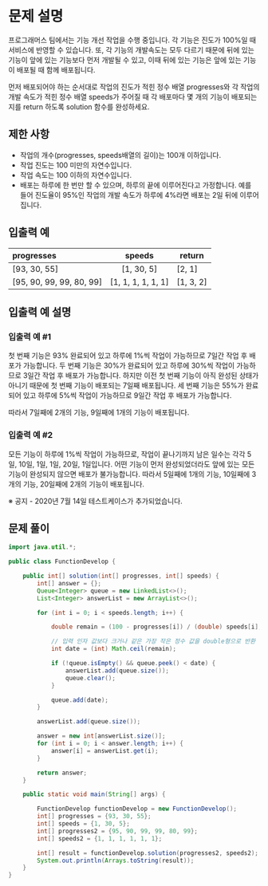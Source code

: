 # 문제 설명

프로그래머스 팀에서는 기능 개선 작업을 수행 중입니다. 각 기능은 진도가 100%일 때 서비스에 반영할 수 있습니다.
또, 각 기능의 개발속도는 모두 다르기 때문에 뒤에 있는 기능이 앞에 있는 기능보다 먼저 개발될 수 있고, 이때 뒤에 있는 기능은 앞에 있는 기능이 배포될 때 함께 배포됩니다.

먼저 배포되어야 하는 순서대로 작업의 진도가 적힌 정수 배열 progresses와 각 작업의 개발 속도가 적힌 정수 배열 speeds가 주어질 때 각 배포마다 몇 개의 기능이 배포되는지를 return 하도록 solution 함수를 완성하세요.

## 제한 사항
- 작업의 개수(progresses, speeds배열의 길이)는 100개 이하입니다.
- 작업 진도는 100 미만의 자연수입니다.
- 작업 속도는 100 이하의 자연수입니다.
- 배포는 하루에 한 번만 할 수 있으며, 하루의 끝에 이루어진다고 가정합니다. 예를 들어 진도율이 95%인 작업의 개발 속도가 하루에 4%라면 배포는 2일 뒤에 이루어집니다.

## 입출력 예
| progresses | speeds | return
|:----------|:----------:|----------|
| [93, 30, 55] | [1, 30, 5] |	[2, 1] |
| [95, 90, 99, 99, 80, 99] | [1, 1, 1, 1, 1, 1] | [1, 3, 2] |

## 입출력 예 설명

### 입출력 예 #1

첫 번째 기능은 93% 완료되어 있고 하루에 1%씩 작업이 가능하므로 7일간 작업 후 배포가 가능합니다.
두 번째 기능은 30%가 완료되어 있고 하루에 30%씩 작업이 가능하므로 3일간 작업 후 배포가 가능합니다. 하지만 이전 첫 번째 기능이 아직 완성된 상태가 아니기 때문에 첫 번째 기능이 배포되는 7일째 배포됩니다.
세 번째 기능은 55%가 완료되어 있고 하루에 5%씩 작업이 가능하므로 9일간 작업 후 배포가 가능합니다.

따라서 7일째에 2개의 기능, 9일째에 1개의 기능이 배포됩니다.

### 입출력 예 #2

모든 기능이 하루에 1%씩 작업이 가능하므로, 작업이 끝나기까지 남은 일수는 각각 5일, 10일, 1일, 1일, 20일, 1일입니다. 어떤 기능이 먼저 완성되었더라도 앞에 있는 모든 기능이 완성되지 않으면 배포가 불가능합니다.
따라서 5일째에 1개의 기능, 10일째에 3개의 기능, 20일째에 2개의 기능이 배포됩니다.

※ 공지 - 2020년 7월 14일 테스트케이스가 추가되었습니다.

## 문제 풀이

```java
import java.util.*;

public class FunctionDevelop {

    public int[] solution(int[] progresses, int[] speeds) {
        int[] answer = {};
        Queue<Integer> queue = new LinkedList<>();
        List<Integer> answerList = new ArrayList<>();

        for (int i = 0; i < speeds.length; i++) {

            double remain = (100 - progresses[i]) / (double) speeds[i];

            // 입력 인자 값보다 크거나 같은 가장 작은 정수 값을 double형으로 반환 (2.3333 -> 3.0)
            int date = (int) Math.ceil(remain);

            if (!queue.isEmpty() && queue.peek() < date) {
                answerList.add(queue.size());
                queue.clear();
            }

            queue.add(date);
        }

        answerList.add(queue.size());

        answer = new int[answerList.size()];
        for (int i = 0; i < answer.length; i++) {
            answer[i] = answerList.get(i);
        }

        return answer;
    }

    public static void main(String[] args) {

        FunctionDevelop functionDevelop = new FunctionDevelop();
        int[] progresses = {93, 30, 55};
        int[] speeds = {1, 30, 5};
        int[] progresses2 = {95, 90, 99, 99, 80, 99};
        int[] speeds2 = {1, 1, 1, 1, 1, 1};

        int[] result = functionDevelop.solution(progresses2, speeds2);
        System.out.println(Arrays.toString(result));
    }
}
```

